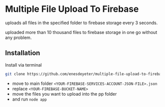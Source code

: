 # Multiple File Upload To Firebase

uploads all files in the specified folder to firebase storage every 3 seconds.

uploaded more than 10 thousand files to firebase storage in one go without any problem.

## Installation

Install via terminal

```bash
git clone https://github.com/enesdeyeter/multiple-file-upload-to-firebase.git
```

- 	move to main folder `<YOUR-FIREBASE-SERVICES-ACCOUNT-JSON-FILE>.json`
- 	replace `<YOUR-FIREBASE-BUCKET-NAME>`
-   move the files you want to upload into the pp folder
-   and run `node app`
